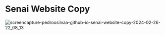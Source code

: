 # Senai Website Copy

![screencapture-pedroosilvaa-github-io-senai-website-copy-2024-02-26-22_08_13](https://github.com/PedrooSilvaa/senai-website-copy/assets/125162325/0f9c561a-f989-4deb-8a54-4b84c97685bf)

